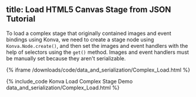 title: Load HTML5 Canvas Stage from JSON Tutorial
---

To load a complex stage that originally contained images and event bindings using Konva,
we need to create a stage node using `Konva.Node.create()`, and then set the
images and event handlers with the help of selectors using the `get()` method.
Images and event handlers must be manually set because they aren't serializable.

{% iframe /downloads/code/data_and_serialization/Complex_Load.html %}

{% include_code Konva Load Complex Stage Demo data_and_serialization/Complex_Load.html %}
